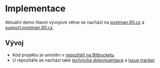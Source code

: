 # Implementace

Aktuální demo hlavní vývojové větve se nachází na [postman.90.cz](https://postman.90.cz/) a [support.postman.90.cz](https://support.postman.90.cz/).

## Vývoj

* Kód projektu je umístěn v [repozitáři na Bitbucketu](https://bitbucket.org/internethandel/postman)
* U repozitáře se nachází také [technická dokomuentace](https://bitbucket.org/internethandel/postman/wiki/Home) a [issue tracker](https://bitbucket.org/internethandel/postman)
